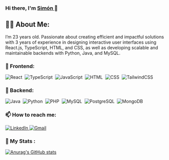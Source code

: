 ### Hi there, I'm <a href="https://github.com/SimonDiLeoGIT"> Simón </a> 👋

## 🙋‍♂️ About Me:

I’m 23 years old. Passionate about creating efficient and impactful solutions with 3 years of experience in designing interactive user interfaces using React.js, 
TypeScript, HTML, and CSS, as well as developing scalable and maintainable backends with Python, Java, and MySQL.

### 🧰 Frontend:

<div>
  <img src="https://img.shields.io/badge/React-20232A?style=for-the-badge&logo=react&logoColor=61DAFB" title="React" alt="React" />&nbsp;
  <img src="https://img.shields.io/badge/TypeScript-007ACC?style=for-the-badge&logo=typescript&logoColor=white" title="TypeScript" alt="TypeScript"/>&nbsp;
  <img src="https://img.shields.io/badge/JavaScript-20232A?style=for-the-badge&logo=javascript&logoColor=F7DF1E" title="JavaScript" alt="JavaScript"/>&nbsp;
  <img src="https://img.shields.io/badge/HTML5-20232A?style=for-the-badge&logo=html5&logoColor=FDAE15" title="HTML5" alt="HTML"/>&nbsp;
  <img src="https://img.shields.io/badge/CSS3-20232A?style=for-the-badge&logo=css3&logoColor=00ADD3"  title="CSS3" alt="CSS" />&nbsp;
  <img src="https://img.shields.io/badge/Tailwind_CSS-38B2AC?style=for-the-badge&logo=tailwind-css&logoColor=white"  title="CSS3" alt="TailwindCSS" />&nbsp;
</div>

### 🔧 Backend:

<div>
  <img src="https://img.shields.io/badge/Java-ED8B00?style=for-the-badge&logo=openjdk&logoColor=white"  title="Java" alt="Java" />&nbsp;
  <img src="https://img.shields.io/badge/Python-3776AB?style=for-the-badge&logo=python&logoColor=white"  title="Python" alt="Python" />&nbsp;
  <img src="https://img.shields.io/badge/PHP-777BB4?style=for-the-badge&logo=php&logoColor=white"  title="PHP" alt="PHP" />&nbsp;
  <img src="https://img.shields.io/badge/MySQL-00000F?style=for-the-badge&logo=mysql&logoColor=white"  title="MySQL" alt="MySQL" />&nbsp;
  <img src="https://img.shields.io/badge/PostgreSQL-316192?style=for-the-badge&logo=postgresql&logoColor=white"  title="PostgreSQL" alt="PostgreSQL" />&nbsp;
  <img src="https://img.shields.io/badge/MongoDB-4EA94B?style=for-the-badge&logo=mongodb&logoColor=white"  title="MongoDB" alt="MongoDB" />&nbsp;
</div>


### 📫 How to reach me: 

<div>
    <a href="https://www.linkedin.com/in/simondileodev/">
    <img src="https://img.shields.io/badge/LinkedIn-0077B5?style=for-the-badge&logo=linkedin&logoColor=white" alt="LinkedIn"/>
    </a>
    <a href="mailto:simodileo01@gmail.com">
      <img src="https://img.shields.io/badge/Gmail-D14836?style=for-the-badge&logo=gmail&logoColor=white" alt="Gmail"/>
    </a>
</div>



### 📐 My Stats :

[![Anurag's GitHub stats](https://github-readme-stats.vercel.app/api?username=SimonDiLeoGIT)](https://github.com/anuraghazra/github-readme-stats)


<!--
**SimonDiLeoGIT/SimonDiLeoGIT** is a ✨ _special_ ✨ repository because its `README.md` (this file) appears on your GitHub profile.

Here are some ideas to get you started:

- 🔭 I’m currently working on ...
- 🌱 I’m currently learning ...
- 👯 I’m looking to collaborate on ...
- 🤔 I’m looking for help with ...
- 💬 Ask me about ...
- 📫 How to reach me: ...
- 😄 Pronouns: ...
- ⚡ Fun fact: ...
-->
